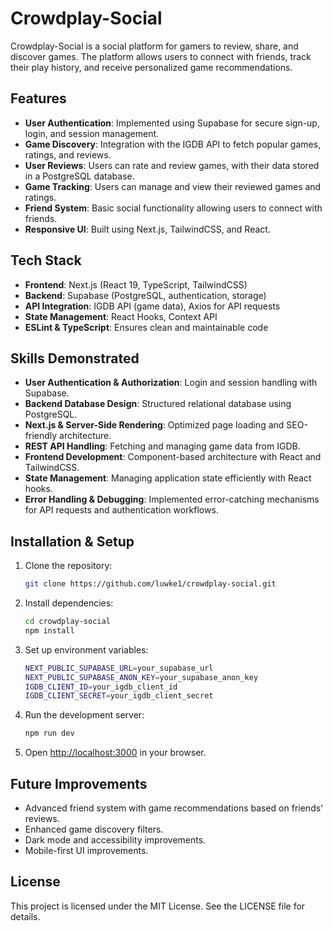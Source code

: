 # Crowdplay-Social

Crowdplay-Social is a social platform for gamers to review, share, and discover games. The platform allows users to connect with friends, track their play history, and receive personalized game recommendations.

## Features

- **User Authentication**: Implemented using Supabase for secure sign-up, login, and session management.
- **Game Discovery**: Integration with the IGDB API to fetch popular games, ratings, and reviews.
- **User Reviews**: Users can rate and review games, with their data stored in a PostgreSQL database.
- **Game Tracking**: Users can manage and view their reviewed games and ratings.
- **Friend System**: Basic social functionality allowing users to connect with friends.
- **Responsive UI**: Built using Next.js, TailwindCSS, and React.

## Tech Stack

- **Frontend**: Next.js (React 19, TypeScript, TailwindCSS)
- **Backend**: Supabase (PostgreSQL, authentication, storage)
- **API Integration**: IGDB API (game data), Axios for API requests
- **State Management**: React Hooks, Context API
- **ESLint & TypeScript**: Ensures clean and maintainable code

## Skills Demonstrated

- **User Authentication & Authorization**: Login and session handling with Supabase.
- **Backend Database Design**: Structured relational database using PostgreSQL.
- **Next.js & Server-Side Rendering**: Optimized page loading and SEO-friendly architecture.
- **REST API Handling**: Fetching and managing game data from IGDB.
- **Frontend Development**: Component-based architecture with React and TailwindCSS.
- **State Management**: Managing application state efficiently with React hooks.
- **Error Handling & Debugging**: Implemented error-catching mechanisms for API requests and authentication workflows.

## Installation & Setup

1. Clone the repository:
   ```bash
   git clone https://github.com/luwke1/crowdplay-social.git
   ```
2. Install dependencies:
   ```bash
   cd crowdplay-social
   npm install
   ```
3. Set up environment variables:
   ```bash
   NEXT_PUBLIC_SUPABASE_URL=your_supabase_url
   NEXT_PUBLIC_SUPABASE_ANON_KEY=your_supabase_anon_key
   IGDB_CLIENT_ID=your_igdb_client_id
   IGDB_CLIENT_SECRET=your_igdb_client_secret
   ```
4. Run the development server:
   ```bash
   npm run dev
   ```
5. Open [http://localhost:3000](http://localhost:3000) in your browser.

## Future Improvements

- Advanced friend system with game recommendations based on friends' reviews.
- Enhanced game discovery filters.
- Dark mode and accessibility improvements.
- Mobile-first UI improvements.

## License

This project is licensed under the MIT License. See the LICENSE file for details.
